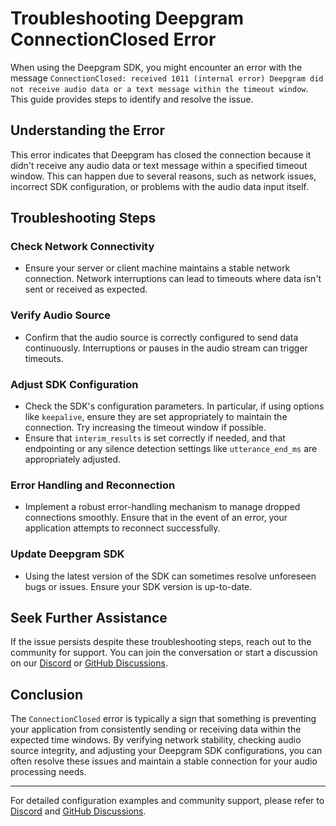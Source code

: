 # Troubleshooting Deepgram ConnectionClosed Error

When using the Deepgram SDK, you might encounter an error with the message `ConnectionClosed: received 1011 (internal error) Deepgram did not receive audio data or a text message within the timeout window`. This guide provides steps to identify and resolve the issue.

## Understanding the Error
This error indicates that Deepgram has closed the connection because it didn't receive any audio data or text message within a specified timeout window. This can happen due to several reasons, such as network issues, incorrect SDK configuration, or problems with the audio data input itself.

## Troubleshooting Steps

### Check Network Connectivity

- Ensure your server or client machine maintains a stable network connection. Network interruptions can lead to timeouts where data isn't sent or received as expected.

### Verify Audio Source

- Confirm that the audio source is correctly configured to send data continuously. Interruptions or pauses in the audio stream can trigger timeouts.

### Adjust SDK Configuration

- Check the SDK's configuration parameters. In particular, if using options like `keepalive`, ensure they are set appropriately to maintain the connection. Try increasing the timeout window if possible.
- Ensure that `interim_results` is set correctly if needed, and that endpointing or any silence detection settings like `utterance_end_ms` are appropriately adjusted.

### Error Handling and Reconnection

- Implement a robust error-handling mechanism to manage dropped connections smoothly. Ensure that in the event of an error, your application attempts to reconnect successfully.

### Update Deepgram SDK

- Using the latest version of the SDK can sometimes resolve unforeseen bugs or issues. Ensure your SDK version is up-to-date.

## Seek Further Assistance
If the issue persists despite these troubleshooting steps, reach out to the community for support. You can join the conversation or start a discussion on our [Discord](https://discord.gg/deepgram) or [GitHub Discussions](https://github.com/orgs/deepgram/discussions).

## Conclusion
The `ConnectionClosed` error is typically a sign that something is preventing your application from consistently sending or receiving data within the expected time windows. By verifying network stability, checking audio source integrity, and adjusting your Deepgram SDK configurations, you can often resolve these issues and maintain a stable connection for your audio processing needs.

---

For detailed configuration examples and community support, please refer to [Discord](https://discord.gg/deepgram) and [GitHub Discussions](https://github.com/orgs/deepgram/discussions).